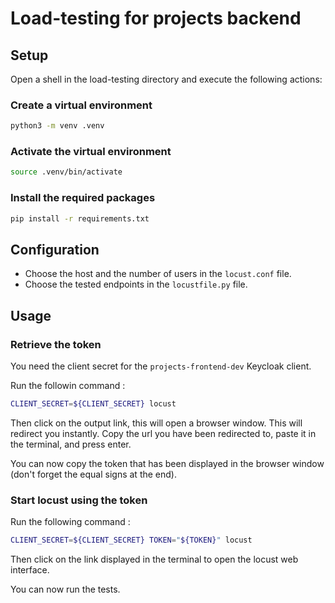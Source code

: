 # Load-testing for projects backend

## Setup

Open a shell in the load-testing directory and execute the following actions:

### Create a virtual environment

```bash
python3 -m venv .venv
```

### Activate the virtual environment

```bash
source .venv/bin/activate
```

### Install the required packages

```bash
pip install -r requirements.txt
```

## Configuration

- Choose the host and the number of users in the `locust.conf` file.
- Choose the tested endpoints in the `locustfile.py` file.


## Usage

### Retrieve the token

You need the client secret for the `projects-frontend-dev` Keycloak client.

Run the followin command :
```bash
CLIENT_SECRET=${CLIENT_SECRET} locust
```
Then click on the output link, this will open a browser window. This will redirect you instantly. Copy the url you have been redirected to, paste it in the terminal, and press enter.

You can now copy the token that has been displayed in the browser window (don't forget the equal signs at the end).

### Start locust using the token

Run the following command :
```bash
CLIENT_SECRET=${CLIENT_SECRET} TOKEN="${TOKEN}" locust
```

Then click on the link displayed in the terminal to open the locust web interface.

You can now run the tests.
